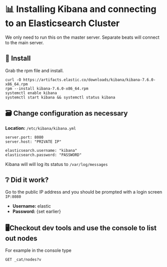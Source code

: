 # 📊 Installing Kibana and connecting to an Elasticsearch Cluster 

We only need to run this on the master server. Separate beats will connect to the main server. 

## 🔧 Install 
Grab the rpm file and install. 
```
curl -O https://artifacts.elastic.co/downloads/kibana/kibana-7.6.0-x86_64.rpm 
rpm --install kibana-7.6.0-x86_64.rpm
systemctl enable kibana 
systemctl start kibana && systemctl status kibana
```

## 🗃 Change configuration as necessary 

**Location:** `/etc/kibana/kibana.yml`

```
server.port: 8080 
server.host: "PRIVATE IP"

elasticsearch.username: "kibana"
elasticsearch.password: "PASSWORD"
```

Kibana will will log its status to `/var/log/messages`

## ❔ Did it work? 

Go to the public IP address and you should be prompted with a login screen `IP:8080` 

- **Username:** elastic
- **Password:** {set earlier}

## 🖥Checkout dev tools and use the console to list out nodes 

For example in the console type 
```
GET _cat/nodes?v
```
